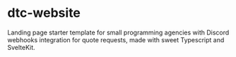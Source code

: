 # dtc-website
 Landing page starter template for small programming agencies with Discord webhooks integration for quote requests, made with sweet Typescript and SvelteKit.
